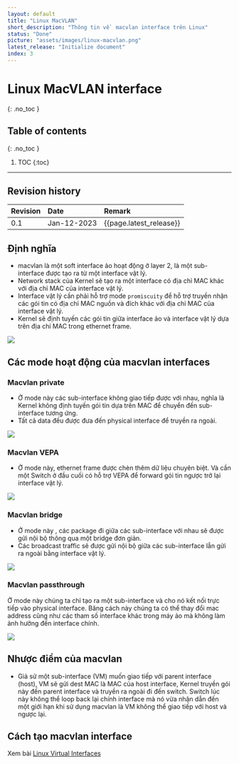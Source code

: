 ```yaml
---
layout: default
title: "Linux MacVLAN"
short_description: "Thông tin về  macvlan interface trên Linux"
status: "Done"
picture: "assets/images/linux-macvlan.png"
latest_release: "Initialize document"
index: 3
---
```


# Linux MacVLAN interface
{: .no_toc }

## Table of contents
{: .no_toc }

1. TOC
{:toc}

-----------------------------------
## Revision history

| Revision | Date          | Remark      |
|:---------|:------------- |:------------|
| 0.1      | Jan-12-2023   | {{page.latest_release}} |

## Định nghĩa

- macvlan là một soft interface ảo hoạt động ở layer 2, là một sub-interface được tạo ra từ một interface vật lý.
- Network stack của Kernel sẽ tạo ra một interface có địa chỉ MAC khác với địa chỉ MAC của interface vật lý.
- Interface vật lý cần phải hỗ trợ mode `promiscuity` để  hỗ trợ truyền nhận các gói tin có địa chỉ MAC nguồn và đích khác với địa chỉ MAC của interface vật lý.
- Kernel sẽ định tuyến  các gói tin giữa interface ảo và interface vật lý dựa trên địa chỉ MAC trong ethernet frame.


![](../../../assets/images/linux-macvlan.png)

## Các mode hoạt động của macvlan interfaces

### Macvlan private

- Ở mode này các sub-interface không giao tiếp được với nhau, nghĩa là Kernel không định tuyến gói tin dựa trên MAC để chuyển đến sub-interface tương ứng.
- Tất cả data đều được đưa đến physical interface để truyền ra ngoài.

![](../../../assets/images/linux-macvlan-private.png)

### Macvlan VEPA

- Ở mode này, ethernet frame được chèn thêm dữ liệu chuyên biệt. Và cần một Switch ở đầu cuối có hỗ trợ VEPA để forward gói tin ngược trở lại interface vật lý.

![](../../../assets/images/linux-macvlan-vepa.png)

### Macvlan bridge

- Ở mode này , các package đi giữa các sub-interface với nhau sẽ được gửi nội bộ thông qua một bridge đơn giản.
- Các broadcast traffic sẽ được gửi nội bộ giữa các sub-interface lẫn gửi ra ngoài bằng interface vật lý.

![](../../../assets/images/linux-macvlan-bridge.png)

### Macvlan passthrough
Ở mode này chúng ta chỉ tạo ra một sub-interface và cho nó kết nối trực tiếp vào physical interface. Băng cách này chúng  ta có thể thay đổi mac address cũng như các tham số interface khác trong máy ảo mà không làm ảnh hưởng đến interface chính.

![](../../../assets/images/linux-macvlan-passthrough.png)

## Nhược điểm của macvlan

- Giả sử một sub-interface (VM) muốn giao tiếp với parent interface (host), VM sẽ gửi dest MAC là MAC của host interface, Kernel truyền gói này đến  parent interface và truyền ra ngoài đi đến switch. Switch lúc này không thể  loop back lại chính interface mà nó vừa nhận dẫn đến một giới hạn khi sử dụng macvlan là VM không thể giao tiếp với host và ngược lại.


## Cách tạo macvlan interface
Xem bài <a target="_blank" href="virtual_interface.html">Linux Virtual Interfaces</a>

